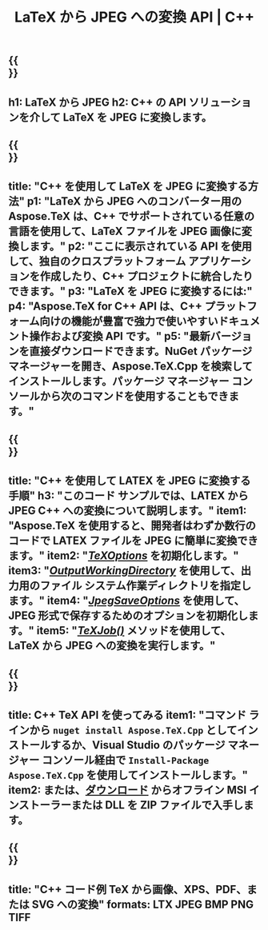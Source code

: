 ﻿---
translation: true
template: /_templates/_conversion-child-cpp.md
title: LaTeX から JPEG への変換 API | C++
description: LaTeX から JPEG への変換機能。このオンプレミス C++ ライブラリをプロジェクトに統合するか、クロスプラットフォーム アプリケーションを使用して LaTeX を JPEG に変換します。
keywords: latex から jpeg api cpp、latex2jpeg 統合 c++
url: /cpp/conversion/latex-to-jpeg/
family: tex
platformtag: cpp
feature: conversion
informat: LATEX
outformat: JPEG
otherformats: BMP PNG TIFF PDF SVG XPS
---

{{<section banner>}}
---
h1: LaTeX から JPEG
h2: C++ の API ソリューションを介して LaTeX を JPEG に変換します。
---

{{<section overview>}}
---
title: "C++ を使用して LaTeX を JPEG に変換する方法"
p1: "LaTeX から JPEG へのコンバーター用の Aspose.TeX は、C++ でサポートされている任意の言語を使用して、LaTeX ファイルを JPEG 画像に変換します。"
p2: "ここに表示されている API を使用して、独自のクロスプラットフォーム アプリケーションを作成したり、C++ プロジェクトに統合したりできます。"
p3: "LaTeX を JPEG に変換するには:"
p4: "Aspose.TeX for C++ API は、C++ プラットフォーム向けの機能が豊富で強力で使いやすいドキュメント操作および変換 API です。"
p5: "最新バージョンを直接ダウンロードできます。NuGet パッケージ マネージャーを開き、Aspose.TeX.Cpp を検索してインストールします。パッケージ マネージャー コンソールから次のコマンドを使用することもできます。"
---

{{<section feature1>}}
---
title: "C++ を使用して LATEX を JPEG に変換する手順"
h3: "このコード サンプルでは、​​LATEX から JPEG C++ への変換について説明します。"
item1: "Aspose.TeX を使用すると、開発者はわずか数行のコードで LATEX ファイルを JPEG に簡単に変換できます。"
item2: "[*TeXOptions*](https://reference.aspose.com/tex/cpp/class/aspose.te_x.te_x_options) を初期化します。"
item3: "[*OutputWorkingDirectory*](https://reference.aspose.com/tex/cpp/class/aspose.te_x.te_x_options#aa4f4ea6dab7db5ba1b40800495f16f63) を使用して、出力用のファイル システム作業ディレクトリを指定します。"
item4: "[*JpegSaveOptions*](https://reference.aspose.com/tex/cpp/class/aspose.te_x.presentation.image.jpeg_save_options) を使用して、JPEG 形式で保存するためのオプションを初期化します。"
item5: "[*TeXJob()*](https://reference.aspose.com/tex/cpp/class/aspose.te_x.te_x_job) メソッドを使用して、LaTeX から JPEG への変換を実行します。"
---

{{<section feature2>}}
---
title: C++ TeX API を使ってみる
item1: "コマンド ラインから ```nuget install Aspose.TeX.Cpp``` としてインストールするか、Visual Studio のパッケージ マネージャー コンソール経由で ```Install-Package Aspose.TeX.Cpp``` を使用してインストールします。"
item2: または、[ダウンロード](https://releases.aspose.com/tex/cpp) からオフライン MSI インストーラーまたは DLL を ZIP ファイルで入手します。
---

{{<section widget>}}
---
title: "C++ コード例 TeX から画像、XPS、PDF、または SVG への変換"
formats: LTX JPEG BMP PNG TIFF
---

